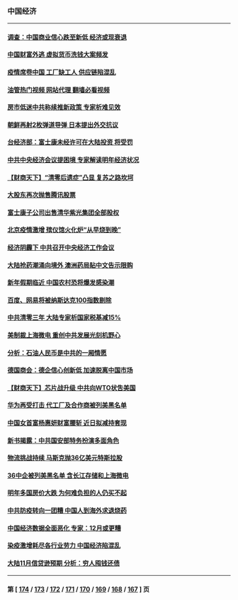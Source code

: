 ### 中国经济
---
#### [调查：中国商业信心跌至新低 经济或现衰退](../../pages/ncid283/n13887381.md?12191645) 
#### [中国财富外逃 虚拟货币洗钱大案频发](../../pages/ncid283/n13887232.md?12191645) 
#### [疫情席卷中国 工厂缺工人 供应链陷混乱](../../pages/ncid283/n13887339.md?12191645) 
#### [油管热门视频 网站代理 翻墙必看视频](http://138.2.39.72:81/youtube.html?epic-marker?12191645)
#### [房市低迷中共称续推新政策 专家析难见效](../../pages/ncid283/n13887144.md?12191645) 
#### [朝鲜再射2枚弹道导弹 日本提出外交抗议](../../pages/ncid283/n13887055.md?12191645) 
#### [台经济部：富士康未经许可在大陆投资 将受罚](../../pages/ncid283/n13886861.md?12191645) 
#### [中共中央经济会议提困境 专家解读明年经济状况](../../pages/ncid283/n13886550.md?12191645) 
#### [【财商天下】“清零后遗症”凸显 复苏之路坎坷](../../pages/ncid283/n13886408.md?12191645) 
#### [大股东再次抛售腾讯股票](../../pages/ncid283/n13886363.md?12191645) 
#### [富士康子公司出售清华紫光集团全部股权](../../pages/ncid283/n13886348.md?12191645) 
#### [北京疫情激增 殡仪馆火化炉“从早烧到晚”](../../pages/ncid283/n13886237.md?12191645) 
#### [经济阴霾下 中共召开中央经济工作会议](../../pages/ncid283/n13886283.md?12191645) 
#### [大陆抢药潮涌向境外 澳洲药局贴中文告示限购](../../pages/ncid283/n13886157.md?12191645) 
#### [新年假期临近 中国农村恐将爆发感染潮](../../pages/ncid283/n13886148.md?12191645) 
#### [百度、网易将被纳斯达克100指数剔除](../../pages/ncid283/n13886092.md?12191645) 
#### [中共清零三年 大陆专家析国家税基减15%](../../pages/ncid283/n13885819.md?12191645) 
#### [美制裁上海微电 重创中共发展光刻机野心](../../pages/ncid283/n13885811.md?12191645) 
#### [分析：石油人民币是中共的一厢情愿](../../pages/ncid283/n13885034.md?12191645) 
#### [德国商会：德企信心创新低 加速脱离中国市场](../../pages/ncid283/n13885710.md?12191645) 
#### [【财商天下】芯片战升级 中共向WTO状吿美国](../../pages/ncid283/n13885788.md?12191645) 
#### [华为再受打击 代工厂及合作商被列美黑名单](../../pages/ncid283/n13885714.md?12191645) 
#### [中国女首富杨惠妍财富腰斩 近日拟减持套现](../../pages/ncid283/n13885681.md?12191645) 
#### [新书揭露：中共国安部特务扮演多面角色](../../pages/ncid283/n13885682.md?12191645) 
#### [物流挑战持续 马斯克抛36亿美元特斯拉股](../../pages/ncid283/n13885513.md?12191645) 
#### [36中企被列美黑名单 含长江存储和上海微电](../../pages/ncid283/n13885591.md?12191645) 
#### [明年多国房价大跌 为何难负担的人仍买不起](../../pages/ncid283/n13885536.md?12191645) 
#### [中共防疫转向一团糟 中国人到海外求退烧药](../../pages/ncid283/n13885537.md?12191645) 
#### [中国经济数据全面恶化 专家：12月或更糟](../../pages/ncid283/n13885320.md?12191645) 
#### [染疫激增耗尽各行业劳力 中国经济陷混乱](../../pages/ncid283/n13884845.md?12191645) 
#### [大陆11月信贷逊预期 分析：穷人囤钱还债](../../pages/ncid283/n13884542.md?12191645) 

---
#### 第 [ [174](./174.md?12191645) / [173](./173.md?12191645) / [172](./172.md?12191645) / [171](./171.md?12191645) / [170](./170.md?12191645) / [169](./169.md?12191645) / [168](./168.md?12191645) / [167](./167.md?12191645) ] 页
